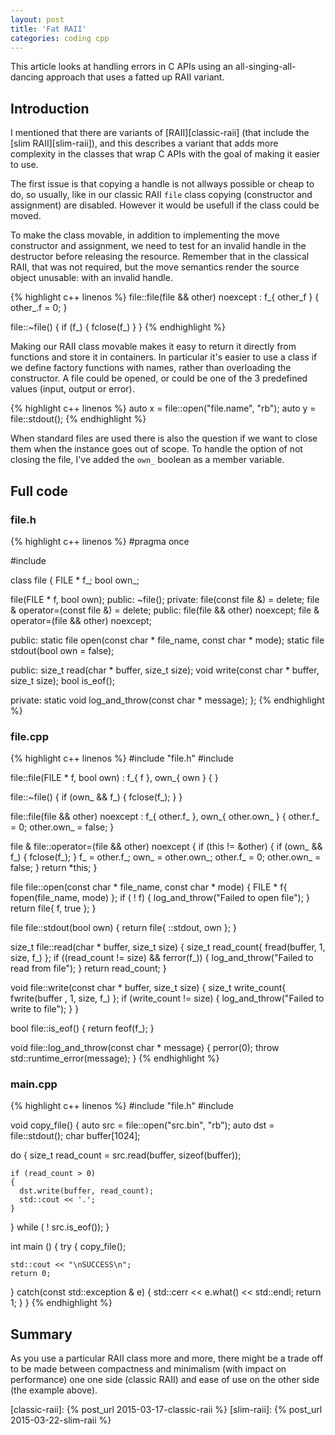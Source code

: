 ```yaml
---
layout: post
title: 'Fat RAII'
categories: coding cpp
---
```


This article looks at handling errors in C APIs using an
all-singing-all-dancing approach that uses a fatted up RAII variant.


## Introduction

I mentioned that there are variants of [RAII][classic-raii] (that include the
[slim RAII][slim-raii]), and this describes a variant that adds more complexity
in the classes that wrap C APIs with the goal of making it easier to use.

The first issue is that copying a handle is not allways possible or cheap to
do, so usually, like in our classic RAII `file` class copying (constructor and
assignment) are disabled. However it would be usefull if the class could be
moved.

To make the class movable, in addition to implementing the move constructor and
assignment, we need to test for an invalid handle in the destructor before
releasing the resource. Remember that in the classical RAII, that was not
required, but the move semantics render the source object unusable: with an
invalid handle.

{% highlight c++ linenos %}
file::file(file && other) noexcept :
  f_{ other_f }
{
  other_.f = 0;
}

file::~file()
{
  if (f_)
  {
    fclose(f_)
  }
}
{% endhighlight %}

Making our RAII class movable makes it easy to return it directly from
functions and store it in containers. In particular it's easier to use a class
if we define factory functions with names, rather than overloading the
constructor. A file could be opened, or could be one of the 3 predefined values
(input, output or error).

{% highlight c++ linenos %}
auto x = file::open("file.name", "rb");
auto y = file::stdout();
{% endhighlight %}

When standard files are used there is also the question if we want to close
them when the instance goes out of scope. To handle the option of not closing
the file, I've added the `own_` boolean as a member variable.


## Full code

### file.h
{% highlight c++ linenos %}
#pragma once

#include <cstdio>

class file
{
  FILE * f_;
  bool own_;

  file(FILE * f, bool own);
public:
  ~file();
private:
  file(const file &) = delete;
  file & operator=(const file &) = delete;
public:
  file(file && other) noexcept;
  file & operator=(file && other) noexcept;

public:
  static file open(const char * file_name, const char * mode);
  static file stdout(bool own = false);

public:
  size_t read(char * buffer, size_t size);
  void write(const char * buffer, size_t size);
  bool is_eof();

private:
  static void log_and_throw(const char * message);
};
{% endhighlight %}


### file.cpp
{% highlight c++ linenos %}
#include "file.h"
#include <stdexcept>

file::file(FILE * f, bool own) :
  f_{ f },
  own_{ own }
{
}

file::~file()
{
  if (own_ && f_)
  {
    fclose(f_);
  }
}

file::file(file && other) noexcept :
  f_{ other.f_ },
  own_{ other.own_ }
{
  other.f_ = 0;
  other.own_ = false;
}

file & file::operator=(file && other) noexcept
{
  if (this != &other)
  {
    if (own_ && f_)
    {
      fclose(f_);
    }
    f_ = other.f_;
    own_ = other.own_;
    other.f_ = 0;
    other.own_ = false;
  }
  return *this;
}

file file::open(const char * file_name, const char * mode)
{
  FILE * f{ fopen(file_name, mode) };
  if ( ! f)
  {
    log_and_throw("Failed to open file");
  }
  return file{ f, true };
}

file file::stdout(bool own)
{
  return file{ ::stdout, own };
}

size_t file::read(char * buffer, size_t size)
{
  size_t read_count{ fread(buffer, 1, size, f_) };
  if ((read_count != size) && ferror(f_))
  {
    log_and_throw("Failed to read from file");
  }
  return read_count;
}

void file::write(const char * buffer, size_t size)
{
  size_t write_count{ fwrite(buffer , 1, size, f_) };
  if (write_count != size)
  {
    log_and_throw("Failed to write to file");
  }
}

bool file::is_eof()
{
  return feof(f_);
}

void file::log_and_throw(const char * message)
{
  perror(0);
  throw std::runtime_error(message);
}
{% endhighlight %}


### main.cpp
{% highlight c++ linenos %}
#include "file.h"
#include <iostream>

void copy_file()
{
  auto src = file::open("src.bin", "rb");
  auto dst = file::stdout();
  char buffer[1024];

  do
  {
    size_t read_count = src.read(buffer, sizeof(buffer));

    if (read_count > 0)
    {
      dst.write(buffer, read_count);
      std::cout << '.';
    }
  } while ( ! src.is_eof());
}

int main ()
{
  try
  {
    copy_file();

    std::cout << "\nSUCCESS\n";
    return 0;
  }
  catch(const std::exception & e)
  {
    std::cerr << e.what() << std::endl;
    return 1;
  }
}
{% endhighlight %}



## Summary

As you use a particular RAII class more and more, there might be a trade off to
be made between compactness and minimalism (with impact on performance) one one
side (classic RAII) and ease of use on the other side (the example above).


[classic-raii]:     {% post_url 2015-03-17-classic-raii %}
[slim-raii]:     {% post_url 2015-03-22-slim-raii %}
